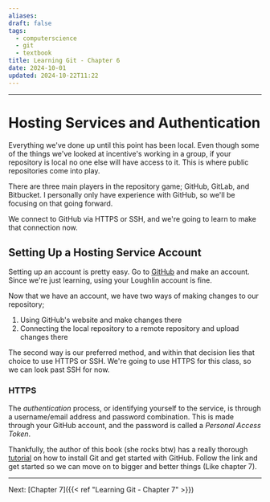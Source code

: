 ```yaml
---
aliases: 
draft: false
tags:
  - computerscience
  - git
  - textbook
title: Learning Git - Chapter 6
date: 2024-10-01
updated: 2024-10-22T11:22
---
```


-------------------------------------------------------------------------------


# Hosting Services and Authentication

Everything we've done up until this point has been local. Even though some of the things we've looked at incentive's working in a group, if your repository is local no one else will have access to it. This is where public repositories come into play.

There are three main players in the repository game; GitHub, GitLab, and Bitbucket. I personally only have experience with GitHub, so we'll be focusing on that going forward. 

We connect to GitHub via HTTPS or SSH, and we're going to learn to make that connection now. 

## Setting Up a Hosting Service Account

Setting up an account is pretty easy. Go to [GitHub](https://github.com) and make an account. Since we're just learning, using your Loughlin account is fine. 

Now that we have an account, we have two ways of making changes to our repository;

1. Using GitHub's website and make changes there
2. Connecting the local repository to a remote repository and upload changes there

The second way is our preferred method, and within that decision lies that choice to use HTTPS or SSH. We're going to use HTTPS for this class, so we can look past SSH for now. 

### HTTPS

The *authentication* process, or identifying yourself to the service, is through a username/email address and password combination. This is made through your GitHub account, and the password is called a *Personal Access Token*.

Thankfully, the author of this book (she rocks btw) has a really thorough [tutorial](https://github.com/annaskoulikari/learninggit) on how to install Git and get started with GitHub. Follow the link and get started so we can move on to bigger and better things (Like chapter 7).



---
Next: 
[Chapter 7]({{< ref "Learning Git - Chapter 7" >}}) 
